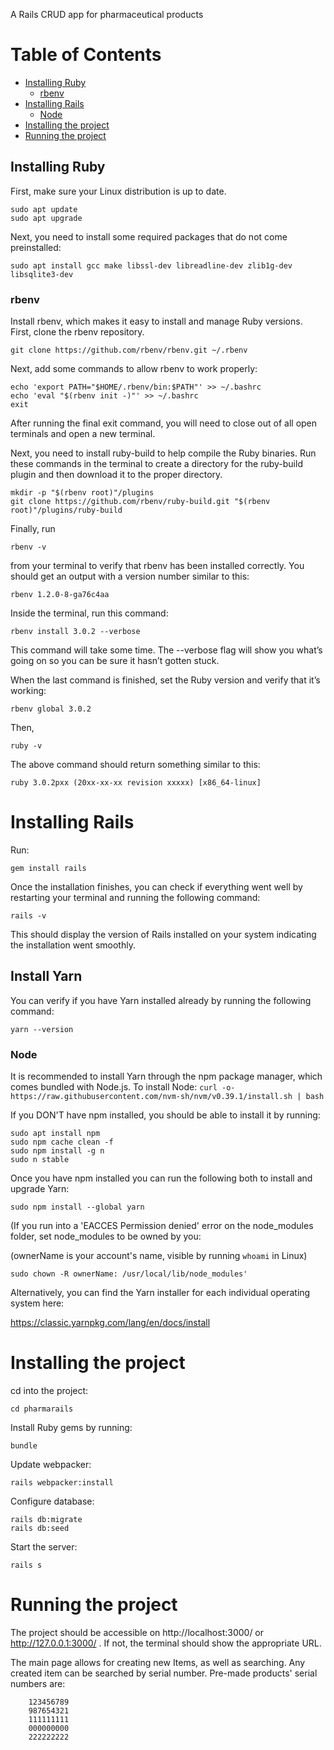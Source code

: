 A Rails CRUD app for pharmaceutical products


# Table of Contents  


- [Installing Ruby](#ruby)  
  * [rbenv](#rbenv)
- [Installing Rails](#rails)  
  * [Node](#node)
- [Installing the project](#project)  
- [Running the project](#running)


<a name="ruby"/>

## Installing Ruby

First, make sure your Linux distribution is up to date. 
```
sudo apt update
sudo apt upgrade
```
Next, you need to install some required packages that do not come preinstalled:

`sudo apt install gcc make libssl-dev libreadline-dev zlib1g-dev libsqlite3-dev`

<a name="rbenv"/>    

### rbenv

Install rbenv, which makes it easy to install and manage Ruby versions.
First,  clone the rbenv repository.

`git clone https://github.com/rbenv/rbenv.git ~/.rbenv`

Next, add some commands to allow rbenv to work properly:
```
echo 'export PATH="$HOME/.rbenv/bin:$PATH"' >> ~/.bashrc
echo 'eval "$(rbenv init -)"' >> ~/.bashrc
exit
```
After running the final exit command, you will need to close out of all open terminals and open a new terminal.

Next, you need to install ruby-build to help compile the Ruby binaries. Run these commands in the terminal to create a directory for the ruby-build plugin and then download it to the proper directory.
```
mkdir -p "$(rbenv root)"/plugins
git clone https://github.com/rbenv/ruby-build.git "$(rbenv root)"/plugins/ruby-build
```
Finally, run

`rbenv -v`

from your terminal to verify that rbenv has been installed correctly. You should get an output with a version number similar to this:

`rbenv 1.2.0-8-ga76c4aa`

Inside the terminal, run this command:

`rbenv install 3.0.2 --verbose`

This command will take some time. The --verbose flag will show you what’s going on so you can be sure it hasn’t gotten stuck.

When the last command is finished, set the Ruby version and verify that it’s working:

`rbenv global 3.0.2`

Then,

`ruby -v`

The above command should return something similar to this:

`ruby 3.0.2pxx (20xx-xx-xx revision xxxxx) [x86_64-linux]`

<a name="rails"/>

# Installing Rails

Run:

`gem install rails`

Once the installation finishes, you can check if everything went well by restarting your terminal and running the following command:

`rails -v`

This should display the version of Rails installed on your system indicating the installation went smoothly.

## Install Yarn

You can verify if you have Yarn installed already by running the following command:

`yarn --version`

<a name="node"/>

### Node

It is recommended to install Yarn through the npm package manager, which comes bundled with Node.js. To install Node:
`curl -o- https://raw.githubusercontent.com/nvm-sh/nvm/v0.39.1/install.sh | bash`

If you DON'T have npm installed, you should be able to install it by running:

```
sudo apt install npm
sudo npm cache clean -f
sudo npm install -g n
sudo n stable
```

Once you have npm installed you can run the following both to install and upgrade Yarn:

`sudo npm install --global yarn`

(If you run into a 'EACCES Permission denied' error on the node_modules folder, set node_modules to be owned by you:

(ownerName is your account's name, visible by running `whoami` in Linux)

`sudo chown -R ownerName: /usr/local/lib/node_modules'`

Alternatively, you can find the Yarn installer for each individual operating system here:

https://classic.yarnpkg.com/lang/en/docs/install

<a name="project"/>

# Installing the project

cd into the project:

`cd pharmarails`

Install Ruby gems by running:

`bundle`

Update webpacker:

`rails webpacker:install`

Configure database:

```
rails db:migrate
rails db:seed
```

Start the server:

`rails s`

<a name="running"/>   

# Running the project 

The project should be accessible on http://localhost:3000/ or http://127.0.0.1:3000/ . If not, the terminal should show the appropriate URL.

  The main page allows for creating new Items, as well as searching. Any created item can be searched by serial number. Pre-made products' serial numbers are:
  
```
    123456789 
    987654321
    111111111
    000000000 
    222222222
```
